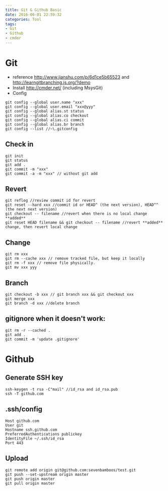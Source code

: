 ```yaml
---
title: Git & Github Basic
date: 2016-06-01 22:59:32
categories: Tool 
tags:
- Git
- Github
- cmder
---
```


# Git
- reference http://www.jianshu.com/p/6d1ce5b65523 and http://learngitbranching.js.org/?demo
- Install http://cmder.net/ (including MsysGit)
- Config
```
git config --global user.name "xxx" 
git config --global user.email "xxx@yyy"
git config --global alias.st status
git config --global alias.co checkout
git config --global alias.ci commit
git config --global alias.br branch
git config --list //~\.gitconfig
```

## Check in
```
git init
git status
git add .
git commit -m "xxx"
git commit -a -m "xxx" // without git add
```

## Revert
```
git reflog //review commit id for revert
git reset --hard xxx //commit id or HEAD^ (the next version), HEAD^^ (the next next version)
git checkout -- filename //revert when there is no local change **added**
git reset HEAD filename && git checkout -- filename //revert **added** change, then revert local change
```

## Change
```
git rm xxx
git rm --cache xxx // remove tracked file, but keep it locally
git rm -f xxx // remove file physically.
git mv xxx yyy
```

## Branch
```
git checkout -b xxx // git branch xxx && git checkout xxx
git merge xxx
git branch -d xxx //delete branch
```

## gitignore when it doesn't work:
```
git rm -r --cached .
git add .
git commit -m 'update .gitignore'
```

# Github
## Generate SSH key
```
ssh-keygen -t rsa -C"mail" //id_rsa and id_rsa.pub
ssh -T github.com
```

## .ssh/config
```
Host github.com
User git
Hostname ssh.github.com
PreferredAuthentications publickey
IdentityFile ~/.ssh/id_rsa
Port 443
```

## Upload
```
git remote add origin git@github.com:sevenbamboos/test.git
git push --set-upstream origin master
git push origin master
git pull origin master
```
